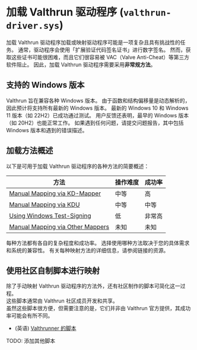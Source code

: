 # 加载 Valthrun 驱动程序 (`valthrun-driver.sys`)  
加载 Valthrun 驱动程序加载或映射驱动程序可能是一项复杂且具有挑战性的任务。 
通常，驱动程序会使用「扩展验证代码签名证书」进行数字签名。 
然而，获取这些证书可能很困难，而且它们很容易被 VAC（Valve Anti-Cheat）等第三方软件阻止。 
因此，加载 Valthrun 驱动程序需要采用**非常规方法**。

## 支持的 Windows 版本 
Valthrun 旨在兼容各种 Windows 版本。 
由于函数和结构偏移量是动态解析的，因此预计将支持所有最新的 Windows 版本。 
最新的 Windows 10 和 Windows 11 版本（如 22H2）已成功通过测试。 
用户反馈还表明，最早的 Windows 版本（如 20H2）也能正常工作。 
如果遇到任何问题，请提交问题报告，其中包括 Windows 版本和遇到的错误描述。

## 加载方法概述
以下是可用于加载 Valthrun 驱动程序的各种方法的简要概述：

| 方法 | 操作难度 | 成功率 |
| --- | --- | --- |
| [Manual Mapping via KD-Mapper](/zh-cn/010_getting-started/010_mapping-method/010_kdmapper.md) | 中等 | 高 |
| [Manual Mapping via KDU](/zh-cn/010_getting-started/010_mapping-method/020_kdu.md) | 中等 | 中等 |
| [Using Windows Test-Signing](/zh-cn/010_getting-started/010_mapping-method/030_test-signing.md) | 低 | 非常高 |
| [Manual Mapping via Other Mappers](/zh-cn/010_getting-started/010_mapping-method/040_other-mappers.md) | 未知 | 未知 |

每种方法都有各自的复杂程度和成功率。 
选择使用哪种方法取决于您的具体需求和系统的兼容性。 
有关每种映射方法的详细信息，请参阅链接的资源。

## 使用社区自制脚本进行映射
除了手动映射 Valthrun 驱动程序的方法外，还有社区制作的脚本可简化这一过程。  
这些脚本通常由 Valthrun 社区成员开发和共享。  
虽然这些脚本很方便，但需要注意的是，它们并非由 Valthrun 官方提供，其成功率可能会有所不同。  

- (英语) [Valthrunner 的脚本](010_getting-started/010_mapping-method/110_community_script_valthrunner.md)
  
TODO: 添加其他脚本